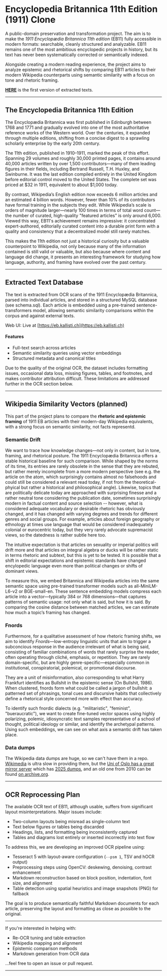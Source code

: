 # Encyclopedia Britannica 11th Edition (1911) Clone

A public-domain preservation and transformation project. The aim is to make the *1911 Encyclopædia Britannica 11th edition* (EB11) fully accessible in modern formats: searchable, cleanly structured and analyzable. EB11 remains one of the most ambitious encyclopedic projects in history, but its text has never been systematically corrected or semantically indexed.

Alongside creating a modern reading experience, the project aims to analyze epistemic and rhetorical shifts by comparing EB11 articles to their modern Wikipedia counterparts using semantic similarity with a focus on tone and rhetoric framing.

**[HERE](https://eb.kallisti.ch)** is the first version of extracted texts.


---

## The Encyclopedia Britannica 11th Edition

The Encyclopædia Britannica was first published in Edinburgh between 1768 and 1771 and gradually evolved into one of the most authoritative reference works of the Western world. Over the centuries, it expanded through multiple editions, shifting from a concise digest to a sprawling scholarly enterprise by the early 20th century.

The 11th edition, published in 1910–1911, marked the peak of this effort. Spanning 29 volumes and roughly 30,000 printed pages, it contains around 40,000 articles written by over 1,500 contributors—many of them leading figures in their fields, including Bertrand Russell, T.H. Huxley, and Swinburne. It was the last edition compiled entirely in the United Kingdom before editorial control moved to the United States. The complete set was priced at $32 in 1911, equivalent to about $1,000 today.

By contrast, Wikipedia’s English edition now exceeds 6 million articles and an estimated 4 billion words. However, fewer than 10% of its contributors have formal training in the subjects they edit. While Wikipedia’s scale is orders of magnitude larger—nearly 100 times in terms of total word count—the number of curated, high-quality "featured articles" is only around 6,000. Viewed this way, EB11's achievement remains impressive: it concentrated expert-authored, editorially curated content into a durable print form with a quality and consistency that a decentralized model still rarely matches.

This makes the 11th edition not just a historical curiosity but a valuable counterpoint to Wikipedia, not only because many of the information contained is still valid or valuable, but also because where content and language did change, it presents an interesting framework for studying how language, authority, and framing have evolved over the past century.

---

## Extracted Text Database

The text is extracted from OCR scans of the 1911 Encyclopædia Britannica, parsed into individual articles, and stored in a structured MySQL database (see schema.sql). Each article is embedded using a pre-trained sentence-transformers model, allowing semantic similarity comparisons within the corpus and against external texts.

Web UI: Live at [https://eb.kallisti.ch](https://eb.kallisti.ch)

#### Features

- Full-text search across articles
- Semantic similarity queries using vector embeddings
- Structured metadata and canonical titles

Due to the quality of the original OCR, the dataset includes formatting issues, occasional data loss, missing figures, tables, and footnotes, and makes contributor attribution difficult. These limitations are addressed further in the OCR section below.

---

## Wikipedia Similarity Vectors (planned)

This part of the project plans to compare the **rhetoric and epistemic framing** of 1911 EB articles with their modern-day Wikipedia equivalents, with a strong focus on semantic similarity, not facts representd. 

### Semantic Drift

We want to trace how knowledge changes—not only in content, but in tone, framing, and rhetorical posture. The 1911 Encyclopædia Britannica offers a stable historical baseline for such comparison. While shaped by the norms of its time, its entries are rarely obsolete in the sense that they are rebuted, but rather merely incomplete from a more modern perspective (see e.g. the article on the atom, which surprisingly contains almost no falsehoods and could still be considered a relevant read today, if not from the theoretical-phyical but rather a historical and philosophical angle). Likewise, topics that are politically delicate today are approached with surprising finesse and a rather neutral tone considering the publication date, sometimes surprisingly modern in factual content and source selection -- however, what is considered adequate vocabulary or desirable rhetoric has obviously changed, and it has changed with varying degrees and trends for different genres and social groups. For example, articles about foreign geography or ethnology at times use language that would be considered inadequately colonial or eurocentric today, but they very rarely advocate supremacist views, so the datedness is rather subtle here too. 

The intuitive expectation is that articles on sexuality or imperial politics will drift more and that articles on integral algebra or ducks will be rather static in terms rhetoric and subtext, but this is yet to be tested. It is possible that a shift in editorial expectations and epistemic standards have changed encylopedic language even more than political changes or shifts of dominant views.  

To measure this, we embed Britannica and Wikipedia articles into the same semantic space using pre-trained transformer models such as all-MiniLM-L6-v2 or BGE-small-en. These sentence embedding models compress each article into a vector—typically 384 or 768 dimensions—that captures patterns of semantic usage: not only what is said, but how it is said. By comparing the cosine distance between matched articles, we can estimate how much a topic’s framing has changed.

### Fnords

Furthermore, for a qualitative assessment of how rhetoric framing shifts, we aim to identify *Fnords*—low-entropy linguistic units that aim to trigger a subconcious response in the audience irrelevant of what is being said, consisting of familiar combinations of words that rarely surprise the reader, often operating through cliché, emphasis, or repetition. They are rarely domain-specific, but are highly genre-specific—especially common in institutional, conspiratorial, polemical, or promotional discourse. 

They are a unit of misinformation, also corresponding to what Harry Frankfurt identifies as Bullshit in the epistemic sense (On Bullshit, 1986). When clustered, fnords form what could be called a jargon of bullshit: a patterned set of phrasings, tonal cues and discursive habits that collectively define a rhetorical style concerned more with effect than accuracy.

To identify such fnordic dialects (e.g. "militaristic", "feminist", "bueraucratic"), we want to create fine-tuned vector spaces using highly polarizing, polemic, idiosyncratic text samples representative of a school of thought, political ideology or similar, and identify the archetypal patterns. Using such embeddings, we can see on what axis a semantic drift has taken place.

### Data dumps

The Wikipedia data dumps are huge, so we can't have them in a repo. [Wikimedia](https://dumps.wikimedia.org/enwiki/latest/) is ultra slow in providing them, but the [Uni of Oslo has a great mirror server](https://ftp.acc.umu.se/mirror/) which has [2025 dumps](https://ftp.acc.umu.se/mirror/wikimedia.org/dumps/enwiki/), and an old one from 2010 can be found [on archive.org](https://archive.org/details/enwiki_20100408).

---

## OCR Reprocessing Plan

The available OCR text of EB11, although usable, suffers from significant layout misinterpretations. Major issues include:

- Two-column layouts being misread as single-column text
- Text below figures or tables being discarded
- Headings, lists, and formatting being inconsistently captured
- Tables and diagrams lost entirely or inserted incorrectly into text flow

To address this, we are developing an improved OCR pipeline using:

- Tesseract 5 with layout-aware configuration (`--psm 1`, TSV and hOCR output)
- Preprocessing steps using OpenCV: deskewing, denoising, contrast enhancement
- Markdown reconstruction based on block position, indentation, font size, and alignment
- Table detection using spatial heuristics and image snapshots (PNG) for fallback

The goal is to produce semantically faithful Markdown documents for each article, preserving the layout and formatting as close as possible to the original.

---

If you're interested in helping with:

- Re-OCR tuning and table extraction
- Wikipedia mapping and alignment
- Epistemic comparison methods
- Markdown generation from OCR data

…feel free to open an issue or pull request.

---

